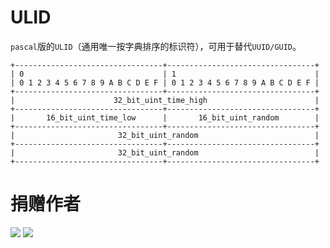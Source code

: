 # ULID

`pascal`版的`ULID`（通用唯一按字典排序的标识符），可用于替代`UUID/GUID`。

```
+---------------------------------+---------------------------------+
| 0                               | 1                               |
| 0 1 2 3 4 5 6 7 8 9 A B C D E F | 0 1 2 3 4 5 6 7 8 9 A B C D E F |
+---------------------------------+---------------------------------+
|                      32_bit_uint_time_high                        |
+---------------------------------+---------------------------------+
|       16_bit_uint_time_low      |       16_bit_uint_random        |
+---------------------------------+---------------------------------+
|                       32_bit_uint_random                          |
+---------------------------------+---------------------------------+
|                       32_bit_uint_random                          |
+---------------------------------+---------------------------------+
```

# 捐赠作者

![](https://oscimg.oschina.net/oscnet/up-33caf019e63956f12d09064de2a4dddbb2a.png)
![](https://oscimg.oschina.net/oscnet/up-d055e69987ba391c266c0ada258250f8b5e.png)
